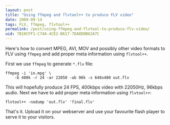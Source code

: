 ```yaml
---
layout: post
title: "Using ffmpeg and flvtool++ to produce FLV video"
date: 2009-09-14
tags: FLV, ffmpeg, flvtool++
permalink: /post/using-ffmpeg-and-flvtool-to-produce-flv-video/
uid: 7B10CFF1-C74A-4CE2-B617-7DA8D0B62A7C
---
```

Here's how to convert MPEG, AVI, MOV and possibly other video formats to FLV using `ffmpeg` and add proper meta information using `flvtool++`.

First we use `ffmpeg` to generate `*.flv` file:

    ffmpeg -i 'in.mpg' \
        -b 400k -r 24 -ar 22050 -ab 96k -s 640x480 out.flv
    
This will hopefully produce 24 FPS, 400kbps video with 22050Hz, 96kbps audio. Next we have to add proper meta information using `flvtool++`:

    flvtool++ -nodump 'out.flv' 'final.flv'
    
That's it. Upload it on your webserver and use your favourite flash player to serve it to your visitors.

